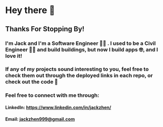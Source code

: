 # Hey there 👋
## Thanks For Stopping By! 

### I'm Jack and I'm a Software Engineer 👨‍💻 . I used to be a Civil Engineer 👷‍♂️ and build buildings, but now I build apps 🤓, and I love it!
### If any of my projects sound interesting to you, feel free to check them out through the deployed links in each repo, or check out the code 🥺

### Feel free to connect with me through:
#### LinkedIn: https://www.linkedin.com/in/jackzhen/
#### Email: jackzhen999@gmail.com



